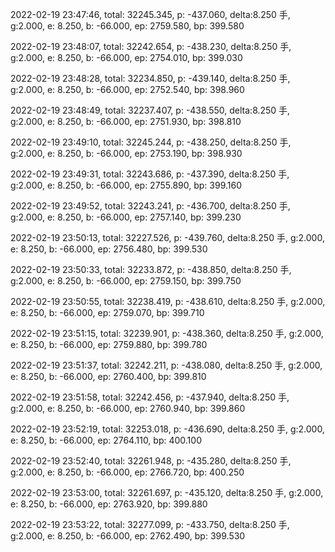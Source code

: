 2022-02-19 23:47:46, total: 32245.345, p: -437.060, delta:8.250 手, g:2.000, e: 8.250, b: -66.000, ep: 2759.580, bp: 399.580

2022-02-19 23:48:07, total: 32242.654, p: -438.230, delta:8.250 手, g:2.000, e: 8.250, b: -66.000, ep: 2754.010, bp: 399.030

2022-02-19 23:48:28, total: 32234.850, p: -439.140, delta:8.250 手, g:2.000, e: 8.250, b: -66.000, ep: 2752.540, bp: 398.960

2022-02-19 23:48:49, total: 32237.407, p: -438.550, delta:8.250 手, g:2.000, e: 8.250, b: -66.000, ep: 2751.930, bp: 398.810

2022-02-19 23:49:10, total: 32245.244, p: -438.250, delta:8.250 手, g:2.000, e: 8.250, b: -66.000, ep: 2753.190, bp: 398.930

2022-02-19 23:49:31, total: 32243.686, p: -437.390, delta:8.250 手, g:2.000, e: 8.250, b: -66.000, ep: 2755.890, bp: 399.160

2022-02-19 23:49:52, total: 32243.241, p: -436.700, delta:8.250 手, g:2.000, e: 8.250, b: -66.000, ep: 2757.140, bp: 399.230

2022-02-19 23:50:13, total: 32227.526, p: -439.760, delta:8.250 手, g:2.000, e: 8.250, b: -66.000, ep: 2756.480, bp: 399.530

2022-02-19 23:50:33, total: 32233.872, p: -438.850, delta:8.250 手, g:2.000, e: 8.250, b: -66.000, ep: 2759.150, bp: 399.750

2022-02-19 23:50:55, total: 32238.419, p: -438.610, delta:8.250 手, g:2.000, e: 8.250, b: -66.000, ep: 2759.070, bp: 399.710

2022-02-19 23:51:15, total: 32239.901, p: -438.360, delta:8.250 手, g:2.000, e: 8.250, b: -66.000, ep: 2759.880, bp: 399.780

2022-02-19 23:51:37, total: 32242.211, p: -438.080, delta:8.250 手, g:2.000, e: 8.250, b: -66.000, ep: 2760.400, bp: 399.810

2022-02-19 23:51:58, total: 32242.456, p: -437.940, delta:8.250 手, g:2.000, e: 8.250, b: -66.000, ep: 2760.940, bp: 399.860

2022-02-19 23:52:19, total: 32253.018, p: -436.690, delta:8.250 手, g:2.000, e: 8.250, b: -66.000, ep: 2764.110, bp: 400.100

2022-02-19 23:52:40, total: 32261.948, p: -435.280, delta:8.250 手, g:2.000, e: 8.250, b: -66.000, ep: 2766.720, bp: 400.250

2022-02-19 23:53:00, total: 32261.697, p: -435.120, delta:8.250 手, g:2.000, e: 8.250, b: -66.000, ep: 2763.920, bp: 399.880

2022-02-19 23:53:22, total: 32277.099, p: -433.750, delta:8.250 手, g:2.000, e: 8.250, b: -66.000, ep: 2762.490, bp: 399.530